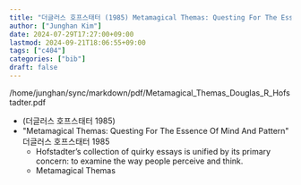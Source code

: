 ```yaml
---
title: "더글러스 호프스태터 (1985) Metamagical Themas: Questing For The Essence Of Mind And Pattern"
author: ["Junghan Kim"]
date: 2024-07-29T17:27:00+09:00
lastmod: 2024-09-21T18:06:55+09:00
tags: ["c404"]
categories: ["bib"]
draft: false
---
```


/home/junghan/sync/markdown/pdf/Metamagical_Themas_Douglas_R_Hofstadter.pdf

-   (더글러스 호프스태터 1985)
-   "Metamagical Themas: Questing For The Essence Of Mind And Pattern" 더글러스 호프스태터 1985
    -   Hofstadter’s collection of quirky essays is unified by its primary concern: to examine the way people perceive and think.
    -   Metamagical Themas
